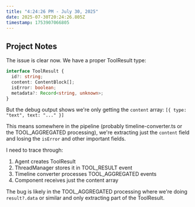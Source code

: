 ```yaml
---
title: "4:24:26 PM - July 30, 2025"
date: 2025-07-30T20:24:26.805Z
timestamp: 1753907066805
---
```


## Project Notes

The issue is clear now. We have a proper ToolResult type:
```typescript
interface ToolResult {
  id?: string;
  content: ContentBlock[];
  isError: boolean;
  metadata?: Record<string, unknown>;
}
```

But the debug output shows we're only getting the `content` array: `[{ type: "text", text: "..." }]`

This means somewhere in the pipeline (probably timeline-converter.ts or the TOOL_AGGREGATED processing), we're extracting just the `content` field and losing the `isError` and other important fields.

I need to trace through:
1. Agent creates ToolResult 
2. ThreadManager stores it in TOOL_RESULT event
3. Timeline converter processes TOOL_AGGREGATED events
4. Component receives just the content array

The bug is likely in the TOOL_AGGREGATED processing where we're doing `result?.data` or similar and only extracting part of the ToolResult.
